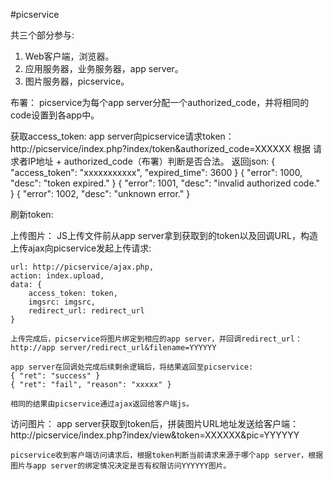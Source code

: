 #picservice

共三个部分参与:
1. Web客户端，浏览器。
2. 应用服务器，业务服务器，app server。
3. 图片服务器，picservice。


布署：
    picservice为每个app server分配一个authorized_code，并将相同的code设置到各app中。



获取access_token:
    app server向picservice请求token：
    http://picservice/index.php?index/token&authorized_code=XXXXXX
    根据 请求者IP地址 + authorized_code（布署）判断是否合法。
    返回json:
    { "access_token": "xxxxxxxxxxx", "expired_time": 3600 }
    { "error": 1000, "desc": "token expired." }
    { "error": 1001, "desc": "invalid authorized code." }
    { "error": 1002, "desc": "unknown error." }


刷新token:


上传图片：
    JS上传文件前从app server拿到获取到的token以及回调URL，构造上传ajax向picservice发起上传请求:
    
    url: http://picservice/ajax.php,
    action: index.upload,
    data: {
        access_token: token,
        imgsrc: imgsrc,
        redirect_url: redirect_url
    }

    上传完成后，picservice将图片绑定到相应的app server，并回调redirect_url：
    http://app server/redirect_url&filename=YYYYYY

    app server在回调处完成后续剩余逻辑后，将结果返回至picservice:
    { "ret": "success" }
    { "ret": "fail", "reason": "xxxxx" }

    相同的结果由picservice通过ajax返回给客户端js。


访问图片：
    app server获取到token后，拼装图片URL地址发送给客户端：
    http://picservice/index.php?index/view&token=XXXXXX&pic=YYYYYY

    picservice收到客户端访问请求后，根据token判断当前请求来源于哪个app server，根据图片与app server的绑定情况决定是否有权限访问YYYYYY图片。





